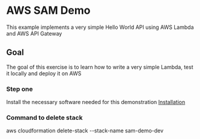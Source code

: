 # AWS SAM Demo

This example implements a very simple Hello World API using AWS Lambda and AWS API Gateway

## Goal

The goal of this exercise is to learn how to write a very simple Lambda, test it locally and deploy it on AWS

### Step one

Install the necessary software needed for this demonstration [Installation](/Installation/README.md)  

### Command to delete stack

aws cloudformation delete-stack --stack-name sam-demo-dev
